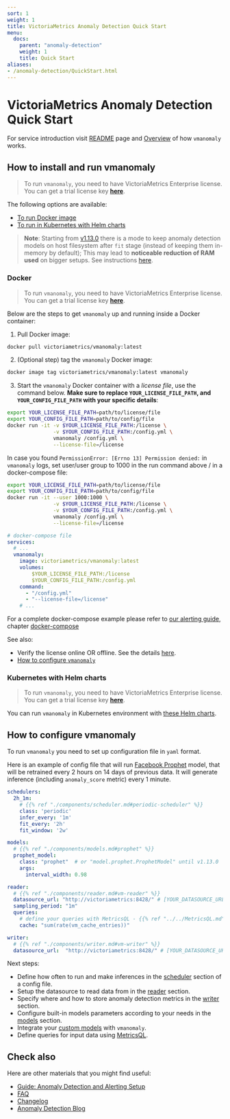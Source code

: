 ```yaml
---
sort: 1
weight: 1
title: VictoriaMetrics Anomaly Detection Quick Start
menu:
  docs:
    parent: "anomaly-detection"
    weight: 1
    title: Quick Start
aliases:
- /anomaly-detection/QuickStart.html
---
```


# VictoriaMetrics Anomaly Detection Quick Start

For service introduction visit [README](./README.md) page
and [Overview](./Overview.md) of how `vmanomaly` works.

## How to install and run vmanomaly

> To run `vmanomaly`, you need to have VictoriaMetrics Enterprise license. You can get a trial license key [**here**](https://victoriametrics.com/products/enterprise/trial/).

The following options are available:

- [To run Docker image](#docker)
- [To run in Kubernetes with Helm charts](#kubernetes-with-helm-charts)

> **Note**: Starting from [v1.13.0](./CHANGELOG.md#v1130) there is a mode to keep anomaly detection models on host filesystem after `fit` stage (instead of keeping them in-memory by default); This may lead to **noticeable reduction of RAM used** on bigger setups. See instructions [here](./FAQ.md#resource-consumption-of-vmanomaly).

### Docker

> To run `vmanomaly`, you need to have VictoriaMetrics Enterprise license. You can get a trial license key [**here**](https://victoriametrics.com/products/enterprise/trial/).

Below are the steps to get `vmanomaly` up and running inside a Docker container:

1. Pull Docker image:

```sh
docker pull victoriametrics/vmanomaly:latest
```

2. (Optional step) tag the `vmanomaly` Docker image:

```sh
docker image tag victoriametrics/vmanomaly:latest vmanomaly
```

3. Start the `vmanomaly` Docker container with a *license file*, use the command below.
**Make sure to replace `YOUR_LICENSE_FILE_PATH`, and `YOUR_CONFIG_FILE_PATH` with your specific details**:

```sh
export YOUR_LICENSE_FILE_PATH=path/to/license/file
export YOUR_CONFIG_FILE_PATH=path/to/config/file
docker run -it -v $YOUR_LICENSE_FILE_PATH:/license \
               -v $YOUR_CONFIG_FILE_PATH:/config.yml \
               vmanomaly /config.yml \
               --license-file=/license
```

In case you found `PermissionError: [Errno 13] Permission denied:` in `vmanomaly` logs, set user/user group to 1000 in the run command above / in a docker-compose file:

```sh
export YOUR_LICENSE_FILE_PATH=path/to/license/file
export YOUR_CONFIG_FILE_PATH=path/to/config/file
docker run -it --user 1000:1000 \
               -v $YOUR_LICENSE_FILE_PATH:/license \
               -v $YOUR_CONFIG_FILE_PATH:/config.yml \
               vmanomaly /config.yml \
               --license-file=/license
```

```yaml
# docker-compose file
services:
  # ...
  vmanomaly:
    image: victoriametrics/vmanomaly:latest
    volumes:
        $YOUR_LICENSE_FILE_PATH:/license
        $YOUR_CONFIG_FILE_PATH:/config.yml
    command:
      - "/config.yml"
      - "--license-file=/license"
    # ...
```

For a complete docker-compose example please refer to [our alerting guide](./guides/guide-vmanomaly-vmalert/README.md), chapter [docker-compose](./guides/guide-vmanomaly-vmalert/README.md#docker-compose)



See also:

- Verify the license online OR offline. See the details [here](./Overview.md#licensing).
- [How to configure `vmanomaly`](#how-to-configure-vmanomaly)

### Kubernetes with Helm charts

> To run `vmanomaly`, you need to have VictoriaMetrics Enterprise license. You can get a trial license key [**here**](https://victoriametrics.com/products/enterprise/trial/).

You can run `vmanomaly` in Kubernetes environment
with [these Helm charts](https://github.com/VictoriaMetrics/helm-charts/blob/master/charts/victoria-metrics-anomaly/README.md).


## How to configure vmanomaly
To run `vmanomaly` you need to set up configuration file in `yaml` format.

Here is an example of config file that will run [Facebook Prophet](https://facebook.github.io/prophet/) model, that will be retrained every 2 hours on 14 days of previous data. It will generate inference (including `anomaly_score` metric) every 1 minute.


```yaml
schedulers:
  2h_1m:
    # {{% ref "./components/scheduler.md#periodic-scheduler" %}}
    class: 'periodic'
    infer_every: '1m'
    fit_every: '2h'
    fit_window: '2w'

models:
  # {{% ref "./components/models.md#prophet" %}}
  prophet_model:
    class: "prophet"  # or "model.prophet.ProphetModel" until v1.13.0
    args:
      interval_width: 0.98

reader:
  # {{% ref "./components/reader.md#vm-reader" %}}
  datasource_url: "http://victoriametrics:8428/" # [YOUR_DATASOURCE_URL]
  sampling_period: "1m"
  queries: 
    # define your queries with MetricsQL - {{% ref "../../MetricsQL.md" %}}
    cache: "sum(rate(vm_cache_entries))"

writer:
  # {{% ref "./components/writer.md#vm-writer" %}}
  datasource_url:  "http://victoriametrics:8428/" # [YOUR_DATASOURCE_URL]
```


Next steps:
- Define how often to run and make inferences in the [scheduler](./components/scheduler.md) section of a config file.
- Setup the datasource to read data from in the [reader](./components/reader.md) section.
- Specify where and how to store anomaly detection metrics in the [writer](./components/writer.md) section.
- Configure built-in models parameters according to your needs in the [models](./components/models.md) section.
- Integrate your [custom models](./components/models.md#custom-model-guide) with `vmanomaly`.
- Define queries for input data using [MetricsQL](../../MetricsQL.md).


## Check also

Here are other materials that you might find useful:

- [Guide: Anomaly Detection and Alerting Setup](./guides/guide-vmanomaly-vmalert/README.md)
- [FAQ](./FAQ.md)
- [Changelog](./CHANGELOG.md)
- [Anomaly Detection Blog](https://victoriametrics.com/blog/tags/anomaly-detection/)
